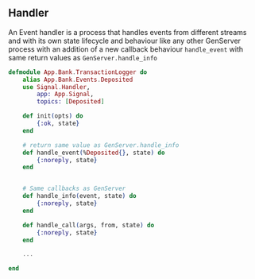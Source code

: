 ## Handler

An Event handler is a process that handles events from different streams
and with its own state lifecycle and behaviour like any other GenServer process 
with an addition of a new callback behaviour `handle_event` with same return
values as `GenServer.handle_info`

```elixir
defmodule App.Bank.TransactionLogger do
    alias App.Bank.Events.Deposited
    use Signal.Handler,
        app: App.Signal,
        topics: [Deposited]

    def init(opts) do
        {:ok, state}
    end

    # return same value as GenServer.handle_info
    def handle_event(%Deposited{}, state) do
        {:noreply, state}
    end


    # Same callbacks as GenServer
    def handle_info(event, state) do
        {:noreply, state}
    end

    def handle_call(args, from, state) do
        {:noreply, state}
    end

    ...

end
```
